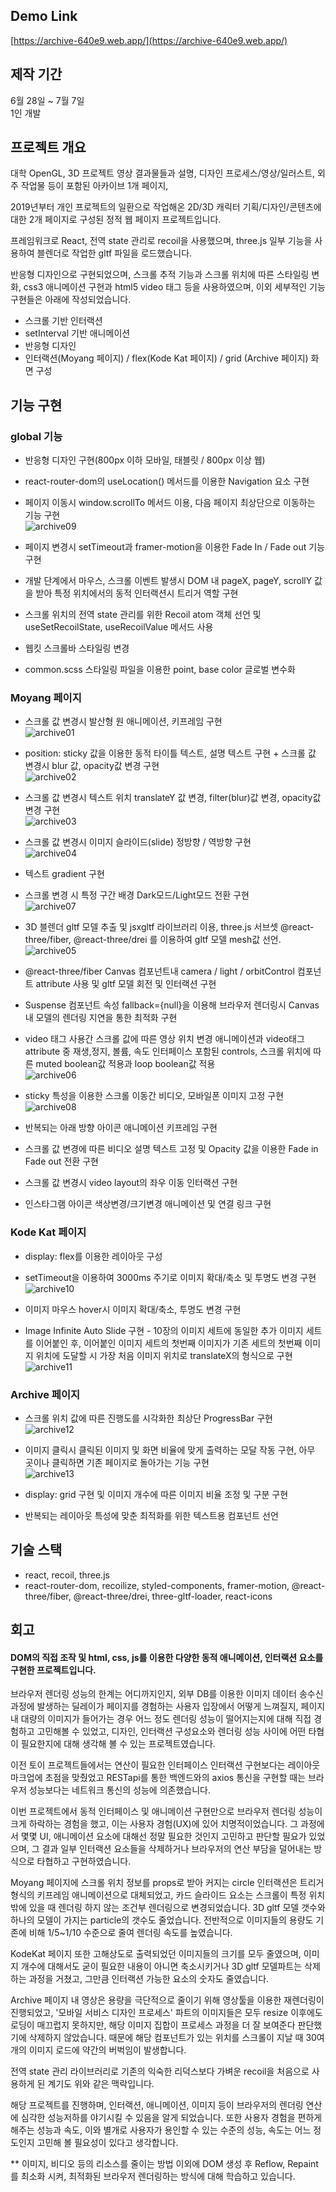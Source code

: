 ## Demo Link
[https://archive-640e9.web.app/](https://archive-640e9.web.app/)

## 제작 기간
6월 28일 ~ 7월 7일  
1인 개발


## 프로젝트 개요
대학 OpenGL, 3D 프로젝트 영상 결과물들과 설명, 디자인 프로세스/영상/일러스트, 외주 작업물 등이 포함된 아카이브 1개 페이지,  

2019년부터 개인 프로젝트의 일환으로 작업해온 2D/3D 캐릭터 기획/디자인/콘텐츠에 대한 2개 페이지로 구성된 정적 웹 페이지 프로젝트입니다.   

프레임워크로 React, 전역 state 관리로 recoil을 사용했으며, three.js 일부 기능을 사용하여 블렌더로 작업한 gltf 파일을 로드했습니다.  

반응형 디자인으로 구현되었으며, 스크롤 추적 기능과 스크롤 위치에 따른 스타일링 변화, css3 애니메이션 구현과 html5 video 태그 등을 사용하였으며, 이외 세부적인 기능 구현들은 아래에 작성되었습니다.  

- 스크롤 기반 인터랙션
- setInterval 기반 애니메이션
- 반응형 디자인
- 인터랙션(Moyang 페이지) / flex(Kode Kat 페이지) / grid (Archive 페이지) 화면 구성  
 

## 기능 구현

### global 기능

- 반응형 디자인 구현(800px 이하 모바일, 태블릿 / 800px 이상 웹)

- react-router-dom의 useLocation() 메서드를 이용한 Navigation 요소 구현

- 페이지 이동시 window.scrollTo 메서드 이용, 다음 페이지 최상단으로 이동하는 기능 구현  
![archive09](https://user-images.githubusercontent.com/68191058/179494487-5a9fddb4-c60d-4ac2-8b1f-e8d78f709393.gif)  

- 페이지 변경시 setTimeout과 framer-motion을 이용한 Fade In / Fade out 기능 구현

- 개발 단계에서 마우스, 스크롤 이벤트 발생시 DOM 내 pageX, pageY, scrollY 값을 받아 특정 위치에서의 동적 인터랙션시 트리거 역할 구현

- 스크롤 위치의 전역 state 관리를 위한 Recoil atom 객체 선언 및 useSetRecoilState, useRecoilValue 메서드 사용

- 웹킷 스크롤바 스타일링 변경

- common.scss 스타일링 파일을 이용한 point, base color 글로벌 변수화





### Moyang 페이지  

- 스크롤 값 변경시 발산형 원 애니메이션, 키프레임 구현  
![archive01](https://user-images.githubusercontent.com/68191058/179493611-212d2902-1101-4fa1-b25b-93fe80890fbd.gif)  

- position: sticky 값을 이용한 동적 타이틀 텍스트, 설명 텍스트 구현 + 스크롤 값 변경시 blur 값, opacity값 변경 구현  
![archive02](https://user-images.githubusercontent.com/68191058/179493725-5c222d1b-433a-43af-8652-3e6ac14e5ada.gif)  

- 스크롤 값 변경시 텍스트 위치 translateY 값 변경, filter(blur)값 변경, opacity값 변경 구현  
![archive03](https://user-images.githubusercontent.com/68191058/179493775-60e3b9d5-f043-4f76-a537-3dd16610a11b.gif)  

- 스크롤 값 변경시 이미지 슬라이드(slide) 정방향 / 역방향 구현  
![archive04](https://user-images.githubusercontent.com/68191058/179493816-41a4fc21-7534-4bdb-8328-5e7b52266914.gif)  

- 텍스트 gradient 구현

- 스크롤 변경 시 특정 구간 배경 Dark모드/Light모드 전환 구현  
![archive07](https://user-images.githubusercontent.com/68191058/179494246-55b10526-c68c-4ec2-9870-4cdf853350a5.gif)  

- 3D 블렌더 gltf 모델 추출 및 jsxgltf 라이브러리 이용, three.js 서브셋 @react-three/fiber, @react-three/drei 를 이용하여 gltf 모델 mesh값 선언.  
![archive05](https://user-images.githubusercontent.com/68191058/179494095-d4847dfc-c4b8-43b7-b84a-c721fce553bc.gif)  

- @react-three/fiber Canvas 컴포넌트내 camera / light / orbitControl 컴포넌트 attribute 사용 및 gltf 모델 회전 및 인터랙션 구현

- Suspense 컴포넌트 속성 fallback={null}을 이용해 브라우저 렌더링시 Canvas 내 모델의 렌더링 지연을 통한 최적화 구현

- video 태그 사용간 스크롤 값에 따른 영상 위치 변경 애니메이션과 video태그 attribute 중 재생,정지, 볼륨, 속도 인터페이스 포함된 controls, 스크롤 위치에 따른 muted boolean값 적용과 loop boolean값 적용  
![archive06](https://user-images.githubusercontent.com/68191058/179494175-4570e127-5c29-447f-9e66-4956815f657a.gif)  

- sticky 특성을 이용한 스크롤 이동간 비디오, 모바일폰 이미지 고정 구현  
![archive08](https://user-images.githubusercontent.com/68191058/179494355-30bc82d5-0847-4e96-a6d9-b71e195d99f6.gif)  

- 반복되는 아래 방향 아이콘 애니메이션 키프레임 구현

- 스크롤 값 변경에 따른 비디오 설명 텍스트 고정 및 Opacity 값을 이용한 Fade in Fade out 전환 구현

- 스크롤 값 변경시 video layout의 좌우 이동 인터랙션 구현

- 인스타그램 아이콘 색상변경/크기변경 애니메이션 및 연결 링크 구현






### Kode Kat 페이지

- display: flex를 이용한 레이아웃 구성

- setTimeout을 이용하여 3000ms 주기로 이미지 확대/축소 및 투명도 변경 구현  
![archive10](https://user-images.githubusercontent.com/68191058/179494550-83552c55-3d71-4c70-b340-8f2ce541a3ca.gif)  

- 이미지 마우스 hover시 이미지 확대/축소, 투명도 변경 구현

- Image Infinite Auto Slide 구현 - 10장의 이미지 세트에 동일한 추가 이미지 세트를 이어붙인 후, 이어붙인 이미지 세트의 첫번째 이미지가 기존 세트의 첫번째 이미지 위치에 도달할 시 가장 처음 이미지 위치로 translateX의 형식으로 구현  
![archive11](https://user-images.githubusercontent.com/68191058/179494659-81ed46c1-b385-41f9-8753-778c733a1665.gif)  







### Archive 페이지

- 스크롤 위치 값에 따른 진행도를 시각화한 최상단 ProgressBar 구현  
![archive12](https://user-images.githubusercontent.com/68191058/179494697-b64a8666-bbcf-4a71-9ded-992823e54dbe.gif)  

- 이미지 클릭시 클릭된 이미지 및 화면 비율에 맞게 출력하는 모달 작동 구현, 아무 곳이나 클릭하면 기존 페이지로 돌아가는 기능 구현  
![archive13](https://user-images.githubusercontent.com/68191058/179494735-233fc3be-72ad-4812-87e5-d27eff720b6b.gif)  

- display: grid 구현 및 이미지 개수에 따른 이미지 비율 조정 및 구분 구현

- 반복되는 레이아웃 특성에 맞춘 최적화를 위한 텍스트용 컴포넌트 선언  




## 기술 스택

- react, recoil, three.js
- react-router-dom, recoilize, styled-components, framer-motion, @react-three/fiber, @react-three/drei, three-gltf-loader, react-icons







## 회고

#### DOM의 직접 조작 및 html, css, js를 이용한 다양한 동적 애니메이션, 인터랙션 요소를 구현한 프로젝트입니다.

브라우저 렌더링 성능의 한계는 어디까지인지, 외부 DB를 이용한 이미지 데이터 송수신 과정에 발생하는 딜레이가 페이지를 경험하는 사용자 입장에서 어떻게 느껴질지, 페이지 내 대량의 이미지가 들어가는 경우 어느 정도 렌더링 성능이 떨어지는지에 대해 직접 경험하고 고민해볼 수 있었고, 디자인, 인터랙션 구성요소와 렌더링 성능 사이에 어떤 타협이 필요한지에 대해 생각해 볼 수 있는 프로젝트였습니다.

이전 토이 프로젝트들에서는 연산이 필요한 인터페이스 인터랙션 구현보다는 레이아웃 마크업에 초점을 맞췄었고 RESTapi를 통한 백엔드와의 axios 통신을 구현할 때는 브라우저 성능보다는 네트워크 통신의 성능에 의존했습니다.

이번 프로젝트에서 동적 인터페이스 및 애니메이션 구현만으로 브라우저 렌더링 성능이 크게 하락하는 경험을 했고, 이는 사용자 경험(UX)에 있어 치명적이었습니다. 그 과정에서 몇몇 UI, 애니메이션 요소에 대해선 정말 필요한 것인지 고민하고 판단할 필요가 있었으며, 그 결과 일부 인터랙션 요소들을 삭제하거나 브라우저의 연산 부담을 덜어내는 방식으로 타협하고 구현하였습니다.

Moyang 페이지에 스크롤 위치 정보를 props로 받아 커지는 circle 인터랙션은 트리거 형식의 키프레임 애니메이션으로 대체되었고, 카드 슬라이드 요소는 스크롤이 특정 위치 밖에 있을 때 렌더링 하지 않는 조건부 렌더링으로 변경되었습니다. 3D gltf 모델 갯수와 하나의 모델이 가지는 particle의 갯수도 줄었습니다. 전반적으로 이미지들의 용량도 기존에 비해 1/5~1/10 수준으로 줄여 렌더링 속도를 높였습니다.

KodeKat 페이지 또한 고해상도로 출력되었던 이미지들의 크기를 모두 줄였으며, 이미지 개수에 대해서도 굳이 필요한 내용이 아니면 축소시키거나 3D gltf 모델파트는 삭제하는 과정을 거쳤고, 그만큼 인터랙션 가능한 요소의 숫자도 줄였습니다. 

Archive 페이지 내 영상은 용량을 극단적으로 줄이기 위해 영상툴을 이용한 재렌더링이 진행되었고, '모바일 서비스 디자인 프로세스' 파트의 이미지들은 모두 resize 이후에도 로딩이 매끄럽지 못하지만, 해당 이미지 집합이 프로세스 과정을 더 잘 보여준다 판단했기에 삭제하지 않았습니다. 때문에 해당 컴포넌트가 있는 위치를 스크롤이 지날 때 30여개의 이미지 로드에 약간의 버벅임이 발생합니다.

전역 state 관리 라이브러리로 기존의 익숙한 리덕스보다 가벼운 recoil을 처음으로 사용하게 된 계기도 위와 같은 맥락입니다. 

해당 프로젝트를 진행하며, 인터랙션, 애니메이션, 이미지 등이 브라우저의 렌더링 연산에 심각한 성능저하를 야기시킬 수 있음을 알게 되었습니다. 또한 사용자 경험을 편하게 해주는 성능과 속도, 이와 별개로 사용자가 용인할 수 있는 수준의 성능, 속도는 어느 정도인지 고민해 볼 필요성이 있다고 생각합니다.

** 이미지, 비디오 등의 리소스를 줄이는 방법 이외에 DOM 생성 후 Reflow, Repaint를 최소화 시켜, 최적화된 브라우저 렌더링하는 방식에 대해 학습하고 있습니다.   
